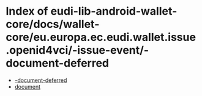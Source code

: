 # Index of eudi-lib-android-wallet-core/docs/wallet-core/eu.europa.ec.eudi.wallet.issue.openid4vci/-issue-event/-document-deferred

- [-document-deferred](/eudi-lib-android-wallet-core/docs/wallet-core/eu.europa.ec.eudi.wallet.issue.openid4vci/-issue-event/-document-deferred/-document-deferred/)
- [document](/eudi-lib-android-wallet-core/docs/wallet-core/eu.europa.ec.eudi.wallet.issue.openid4vci/-issue-event/-document-deferred/document/)